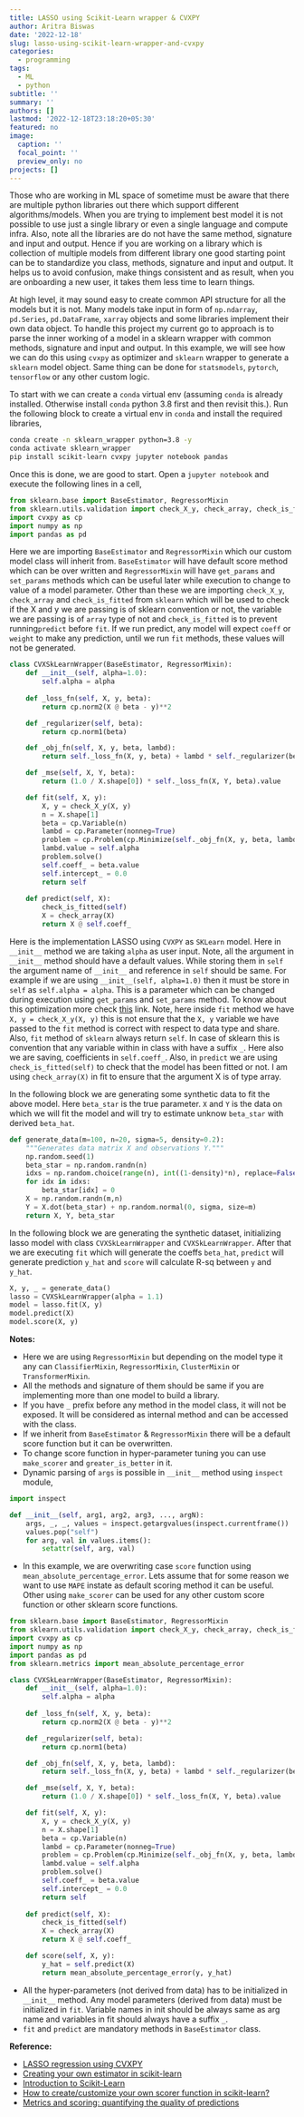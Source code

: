 ```yaml
---
title: LASSO using Scikit-Learn wrapper & CVXPY
author: Aritra Biswas
date: '2022-12-18'
slug: lasso-using-scikit-learn-wrapper-and-cvxpy
categories:
  - programming
tags:
  - ML
  - python
subtitle: ''
summary: ''
authors: []
lastmod: '2022-12-18T23:18:20+05:30'
featured: no
image:
  caption: ''
  focal_point: ''
  preview_only: no
projects: []
---
```



Those who are working in ML space of sometime must be aware that there are multiple python libraries out there which support different algorithms/models. When you are trying to implement best model it is not possible to use just a single library or even a single language and compute infra. Also, note all the libraries are do not have the same method, signature and input and output. Hence if you are working on a library which is collection of multiple models from different library one good starting point can be to standardize you class, methods, signature and input and output. It helps us to avoid confusion, make things consistent and as result, when you are onboarding a new user, it takes them less time to learn things.

At high level, it may sound easy to create common API structure for all the models but it is not. Many models take input in form of `np.ndarray`, `pd.Series`, `pd.DataFrame`, `xarray` objects and some libraries implement their own data object. To handle this project my current go to approach is to parse the inner working of a model in a sklearn wrapper with common methods, signature and input and output. In this example, we will see how we can do this using `cvxpy` as optimizer and `sklearn` wrapper to generate a `sklearn` model object. Same thing can be done for `statsmodels`, `pytorch`, `tensorflow` or any other custom logic.

To start with we can create a `conda` virtual env (assuming `conda` is already installed. Otherwise install `conda` python 3.8 first and then revisit this.). Run the following block to create a virtual env in `conda` and install the required libraries,


```bash
conda create -n sklearn_wrapper python=3.8 -y
conda activate sklearn_wrapper
pip install scikit-learn cvxpy jupyter notebook pandas
```

Once this is done, we are good to start. Open a `jupyter notebook` and execute the following lines in a cell,

```python
from sklearn.base import BaseEstimator, RegressorMixin
from sklearn.utils.validation import check_X_y, check_array, check_is_fitted
import cvxpy as cp
import numpy as np
import pandas as pd
```

Here we are importing `BaseEstimator` and `RegressorMixin` which our custom model class will inherit from. `BaseEstimator` will have default score method which can be over written and `RegressorMixin` will have `get_params` and `set_params` methods which can be useful later while execution to change to value of a model parameter. Other than these we are importing `check_X_y`, `check_array` and `check_is_fitted` from `sklearn` which will be used to check if the X and y we are passing is of sklearn convention or not, the variable we are passing is of `array` type of not and `check_is_fitted` is to prevent running`predict` before `fit`. If we run predict, any model will expect `coeff` or `weight` to make any prediction, until we run `fit` methods, these values will not be generated.

```python
class CVXSkLearnWrapper(BaseEstimator, RegressorMixin):
    def __init__(self, alpha=1.0):
        self.alpha = alpha
        
    def _loss_fn(self, X, y, beta):
        return cp.norm2(X @ beta - y)**2

    def _regularizer(self, beta):
        return cp.norm1(beta)

    def _obj_fn(self, X, y, beta, lambd):
        return self._loss_fn(X, y, beta) + lambd * self._regularizer(beta)

    def _mse(self, X, Y, beta):
        return (1.0 / X.shape[0]) * self._loss_fn(X, Y, beta).value

    def fit(self, X, y):
        X, y = check_X_y(X, y)
        n = X.shape[1]
        beta = cp.Variable(n)
        lambd = cp.Parameter(nonneg=True)
        problem = cp.Problem(cp.Minimize(self._obj_fn(X, y, beta, lambd)))
        lambd.value = self.alpha
        problem.solve()
        self.coeff_ = beta.value
        self.intercept_ = 0.0
        return self
    
    def predict(self, X):
        check_is_fitted(self)
        X = check_array(X)
        return X @ self.coeff_
```

Here is the implementation LASSO using `CVXPY` as `SKLearn` model. Here in `__init__` method we are taking `alpha` as user input. Note, all the argument in `__init__` method should have a default values. While storing them in `self` the argument name of `__init__` and reference in `self` should be same. For example if we are using `__init__(self, alpha=1.0)` then it must be store in `self` as `self.alpha = alpha`. This is a parameter which can be changed during execution using `get_params` and `set_params` method. To know about this optimization more check [this](https://www.cvxpy.org/examples/machine_learning/lasso_regression.html) link. Note, here inside `fit` method we have `X, y = check_X_y(X, y)` this is not ensure that the `X, y` variable we have passed to the `fit` method is correct with respect to data type and share. Also, `fit` method of `sklearn` always return `self`. In case of sklearn this is convention that any variable within in class with have a suffix `_`. Here also we are saving, coefficients in `self.coeff_`. Also, in `predict` we are using `check_is_fitted(self)` to check that the model has been fitted or not. I am using `check_array(X)` in fit to ensure that the argument X is of type array.



In the following block we are generating some synthetic data to fit the above model. Here `beta_star` is the true parameter. `X` and `Y` is the data on which we will fit the model and will try to estimate unknow `beta_star` with derived `beta_hat`.


```python
def generate_data(m=100, n=20, sigma=5, density=0.2):
    """Generates data matrix X and observations Y."""
    np.random.seed(1)
    beta_star = np.random.randn(n)
    idxs = np.random.choice(range(n), int((1-density)*n), replace=False)
    for idx in idxs:
        beta_star[idx] = 0
    X = np.random.randn(m,n)
    Y = X.dot(beta_star) + np.random.normal(0, sigma, size=m)
    return X, Y, beta_star
```

In the following block we are generating the synthetic dataset, initializing lasso model with class `CVXSkLearnWrapper` and `CVXSkLearnWrapper`. After that we are executing `fit` which will generate the coeffs `beta_hat`, `predict` will generate prediction `y_hat` and `score` will calculate R-sq between `y` and `y_hat`. 

```python
X, y, _ = generate_data()
lasso = CVXSkLearnWrapper(alpha = 1.1)
model = lasso.fit(X, y)
model.predict(X)
model.score(X, y)
```

__Notes:__

* Here we are using `RegressorMixin` but depending on the model type it any can `ClassifierMixin`, `RegressorMixin`, `ClusterMixin` or `TransformerMixin`.
* All the methods and signature of them should be same if you are implementing more than one model to build a library.
* If you have `_` prefix before any method in the model class, it will not be exposed. It will be considered as internal method and can be accessed with the class.
* If we inherit from `BaseEstimator` & `RegressorMixin` there will be a default score function but it can be overwritten.
* To change score function in hyper-parameter tuning you can use `make_scorer` and `greater_is_better` in it.
* Dynamic parsing of `args` is possible in `__init__` method using `inspect` module,

```python
import inspect

def __init__(self, arg1, arg2, arg3, ..., argN):
    args, _, _, values = inspect.getargvalues(inspect.currentframe())
    values.pop("self")
    for arg, val in values.items():
        setattr(self, arg, val)
```

* In this example, we are overwriting case `score` function using `mean_absolute_percentage_error`. Lets assume that for some reason we want to use `MAPE` instate as default scoring method it can be useful. Other using `make_scorer` can be used for any other custom score function or other sklearn score functions.

```python
from sklearn.base import BaseEstimator, RegressorMixin
from sklearn.utils.validation import check_X_y, check_array, check_is_fitted
import cvxpy as cp
import numpy as np
import pandas as pd
from sklearn.metrics import mean_absolute_percentage_error

class CVXSkLearnWrapper(BaseEstimator, RegressorMixin):
    def __init__(self, alpha=1.0):
        self.alpha = alpha
        
    def _loss_fn(self, X, y, beta):
        return cp.norm2(X @ beta - y)**2

    def _regularizer(self, beta):
        return cp.norm1(beta)

    def _obj_fn(self, X, y, beta, lambd):
        return self._loss_fn(X, y, beta) + lambd * self._regularizer(beta)

    def _mse(self, X, Y, beta):
        return (1.0 / X.shape[0]) * self._loss_fn(X, Y, beta).value

    def fit(self, X, y):
        X, y = check_X_y(X, y)
        n = X.shape[1]
        beta = cp.Variable(n)
        lambd = cp.Parameter(nonneg=True)
        problem = cp.Problem(cp.Minimize(self._obj_fn(X, y, beta, lambd)))
        lambd.value = self.alpha
        problem.solve()
        self.coeff_ = beta.value
        self.intercept_ = 0.0
        return self
    
    def predict(self, X):
        check_is_fitted(self)
        X = check_array(X)
        return X @ self.coeff_

    def score(self, X, y):
        y_hat = self.predict(X)
        return mean_absolute_percentage_error(y, y_hat)
```
* All the hyper-parameters (not derived from data) has to be initialized in `__init__` method. Any model parameters (derived from data) must be initialized in `fit`. Variable names in init should be always same as arg name and variables in fit should always have a suffix `_`.
* `fit` and `predict` are mandatory methods in `BaseEstimator` class.



__Reference:__

* [LASSO regression using CVXPY](https://www.cvxpy.org/examples/machine_learning/lasso_regression.html)
* [Creating your own estimator in scikit-learn](https://danielhnyk.cz/creating-your-own-estimator-scikit-learn/)
* [Introduction to Scikit-Learn](https://acme.byu.edu/00000179-d3f1-d7a6-a5fb-ffff6a2a0000/sklearn-1-pdf)
* [How to create/customize your own scorer function in scikit-learn?](https://stackoverflow.com/questions/32401493/how-to-create-customize-your-own-scorer-function-in-scikit-learn)
* [Metrics and scoring: quantifying the quality of predictions](https://scikit-learn.org/stable/modules/model_evaluation.html)